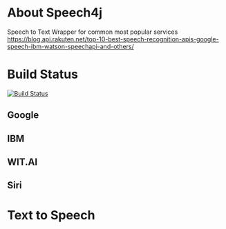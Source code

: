 # About Speech4j
Speech to Text Wrapper for common most popular services
https://blog.api.rakuten.net/top-10-best-speech-recognition-apis-google-speech-ibm-watson-speechapi-and-others/

# Build Status
[![Build Status](https://travis-ci.com/speech4j/speech4j.svg?branch=master)](https://travis-ci.com/speech4j/speech4j)

## Google
## IBM
## WIT.AI
## Siri

# Text to Speech
##
##
##
##
